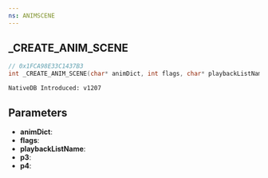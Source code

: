 ```yaml
---
ns: ANIMSCENE
---
```

## _CREATE_ANIM_SCENE

```c
// 0x1FCA98E33C1437B3
int _CREATE_ANIM_SCENE(char* animDict, int flags, char* playbackListName, BOOL p3, BOOL p4);
```

```
NativeDB Introduced: v1207
```

## Parameters
* **animDict**:
* **flags**:
* **playbackListName**:
* **p3**:
* **p4**:
